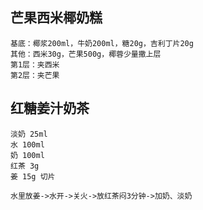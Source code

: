 ## 芒果西米椰奶糕

```
基底：椰浆200ml，牛奶200ml，糖20g，吉利丁片20g
其他：西米30g，芒果500g，椰蓉少量撒上层
第1层：夹西米
第2层：夹芒果
```



## 红糖姜汁奶茶

```
淡奶 25ml
水 100ml
奶 100ml
红茶 3g
姜 15g 切片

水里放姜->水开->关火->放红茶闷3分钟->加奶、淡奶
```



